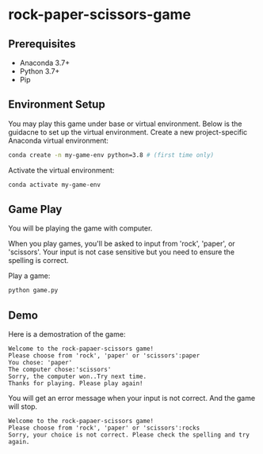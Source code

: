# rock-paper-scissors-game

## Prerequisites

  + Anaconda 3.7+
  + Python 3.7+
  + Pip

## Environment Setup

You may play this game under base or virtual environment. Below is the guidacne to set up the virtual environment.
Create a new project-specific Anaconda virtual environment:

```sh
conda create -n my-game-env python=3.8 # (first time only)
```

Activate the virtual environment:

```sh
conda activate my-game-env
```

## Game Play

You will be playing the game with computer.

When you play games, you'll be asked to input from 'rock', 'paper', or 'scissors'. Your input is not case sensitive but you need to ensure the spelling is correct.

Play a game:

```sh
python game.py
```

## Demo

Here is a demostration of the game:

```
Welcome to the rock-papaer-scissors game!
Please choose from 'rock', 'paper' or 'scissors':paper
You chose: 'paper'
The computer chose:'scissors'
Sorry, the computer won..Try next time.
Thanks for playing. Please play again!
```

You will get an error message when your input is not correct. And the game will stop.

```
Welcome to the rock-papaer-scissors game!
Please choose from 'rock', 'paper' or 'scissors':rocks
Sorry, your choice is not correct. Please check the spelling and try again.
```